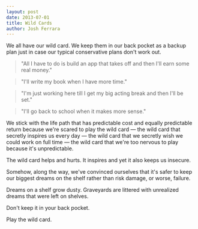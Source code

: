 ```yaml
---
layout: post
date: 2013-07-01
title: Wild Cards
author: Josh Ferrara
---
```

We all have our wild card. We keep them in our back pocket as a backup plan just in case our typical conservative plans don't work out. 

> "All I have to do is build an app that takes off and then I'll earn some real money."

> "I'll write my book when I have more time."

> "I'm just working here till I get my big acting break and then I'll be set."

> "I'll go back to school when it makes more sense."

We stick with the life path that has predictable cost and equally predictable return because we're scared to play the wild card — the wild card that secretly inspires us every day — the wild card that we secretly wish we could work on full time — the wild card that we're too nervous to play because it's unpredictable. 

The wild card helps and hurts. It inspires and yet it also keeps us insecure. 

Somehow, along the way, we've convinced ourselves that it's safer to keep our biggest dreams on the shelf rather than risk damage, or worse, failure. 

Dreams on a shelf grow dusty. Graveyards are littered with unrealized dreams that were left on shelves. 

Don't keep it in your back pocket.  

Play the wild card. 
